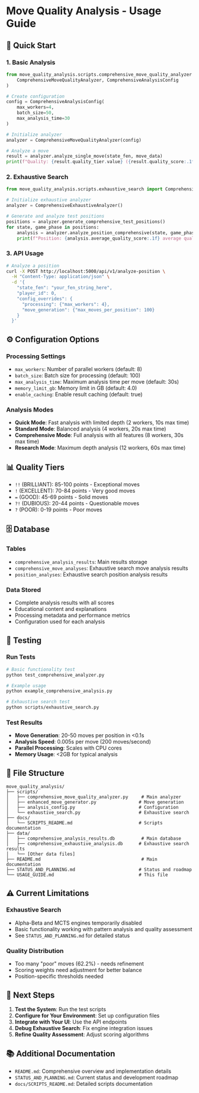 # Move Quality Analysis - Usage Guide

## 🚀 **Quick Start**

### **1. Basic Analysis**
```python
from move_quality_analysis.scripts.comprehensive_move_quality_analyzer import (
    ComprehensiveMoveQualityAnalyzer, ComprehensiveAnalysisConfig
)

# Create configuration
config = ComprehensiveAnalysisConfig(
    max_workers=4,
    batch_size=50,
    max_analysis_time=30
)

# Initialize analyzer
analyzer = ComprehensiveMoveQualityAnalyzer(config)

# Analyze a move
result = analyzer.analyze_single_move(state_fen, move_data)
print(f"Quality: {result.quality_tier.value} ({result.quality_score:.1f})")
```

### **2. Exhaustive Search**
```python
from move_quality_analysis.scripts.exhaustive_search import ComprehensiveExhaustiveAnalyzer

# Initialize exhaustive analyzer
analyzer = ComprehensiveExhaustiveAnalyzer()

# Generate and analyze test positions
positions = analyzer.generate_comprehensive_test_positions()
for state, game_phase in positions:
    analysis = analyzer.analyze_position_comprehensive(state, game_phase)
    print(f"Position: {analysis.average_quality_score:.1f} average quality")
```

### **3. API Usage**
```bash
# Analyze a position
curl -X POST http://localhost:5000/api/v1/analyze-position \
  -H "Content-Type: application/json" \
  -d '{
    "state_fen": "your_fen_string_here",
    "player_id": 0,
    "config_overrides": {
      "processing": {"max_workers": 4},
      "move_generation": {"max_moves_per_position": 100}
    }
  }'
```

## ⚙️ **Configuration Options**

### **Processing Settings**
- `max_workers`: Number of parallel workers (default: 8)
- `batch_size`: Batch size for processing (default: 100)
- `max_analysis_time`: Maximum analysis time per move (default: 30s)
- `memory_limit_gb`: Memory limit in GB (default: 4.0)
- `enable_caching`: Enable result caching (default: true)

### **Analysis Modes**
- **Quick Mode**: Fast analysis with limited depth (2 workers, 10s max time)
- **Standard Mode**: Balanced analysis (4 workers, 20s max time)
- **Comprehensive Mode**: Full analysis with all features (8 workers, 30s max time)
- **Research Mode**: Maximum depth analysis (12 workers, 60s max time)

## 📊 **Quality Tiers**

- `!!` (BRILLIANT): 85-100 points - Exceptional moves
- `!` (EXCELLENT): 70-84 points - Very good moves
- `=` (GOOD): 45-69 points - Solid moves
- `?!` (DUBIOUS): 20-44 points - Questionable moves
- `?` (POOR): 0-19 points - Poor moves

## 🗄️ **Database**

### **Tables**
- `comprehensive_analysis_results`: Main results storage
- `comprehensive_move_analyses`: Exhaustive search move analysis results
- `position_analyses`: Exhaustive search position analysis results

### **Data Stored**
- Complete analysis results with all scores
- Educational content and explanations
- Processing metadata and performance metrics
- Configuration used for each analysis

## 🧪 **Testing**

### **Run Tests**
```bash
# Basic functionality test
python test_comprehensive_analyzer.py

# Example usage
python example_comprehensive_analysis.py

# Exhaustive search test
python scripts/exhaustive_search.py
```

### **Test Results**
- **Move Generation**: 20-50 moves per position in <0.1s
- **Analysis Speed**: 0.005s per move (200 moves/second)
- **Parallel Processing**: Scales with CPU cores
- **Memory Usage**: <2GB for typical analysis

## 📁 **File Structure**

```
move_quality_analysis/
├── scripts/
│   ├── comprehensive_move_quality_analyzer.py     # Main analyzer
│   ├── enhanced_move_generator.py                # Move generation
│   ├── analysis_config.py                        # Configuration
│   └── exhaustive_search.py                      # Exhaustive search
├── docs/
│   └── SCRIPTS_README.md                         # Scripts documentation
├── data/
│   ├── comprehensive_analysis_results.db          # Main database
│   ├── comprehensive_exhaustive_analysis.db      # Exhaustive search results
│   └── [Other data files]
├── README.md                                      # Main documentation
├── STATUS_AND_PLANNING.md                        # Status and roadmap
└── USAGE_GUIDE.md                                # This file
```

## ⚠️ **Current Limitations**

### **Exhaustive Search**
- Alpha-Beta and MCTS engines temporarily disabled
- Basic functionality working with pattern analysis and quality assessment
- See `STATUS_AND_PLANNING.md` for detailed status

### **Quality Distribution**
- Too many "poor" moves (62.2%) - needs refinement
- Scoring weights need adjustment for better balance
- Position-specific thresholds needed

## 🎯 **Next Steps**

1. **Test the System**: Run the test scripts
2. **Configure for Your Environment**: Set up configuration files
3. **Integrate with Your UI**: Use the API endpoints
4. **Debug Exhaustive Search**: Fix engine integration issues
5. **Refine Quality Assessment**: Adjust scoring algorithms

## 📚 **Additional Documentation**

- `README.md`: Comprehensive overview and implementation details
- `STATUS_AND_PLANNING.md`: Current status and development roadmap
- `docs/SCRIPTS_README.md`: Detailed scripts documentation
